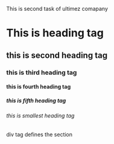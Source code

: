 <!DOCTYPE html>
<html>
    <head>
        <title>HTML elements</title>
    </head>
    <body>
        <p>This is second task of ultimez comapany</p>
        <h1>This is heading tag</h1>
        <h2>this is second heading tag</h2>
        <h3>this is third heading tag</h3>
        <h4>this is fourth heading tag</h4>
        <h5>this is fifth heading tag</h5>
        <h6>this is smallest heading tag</h6>
        <div>div tag defines the section</div>
        </body>
        
</html>
